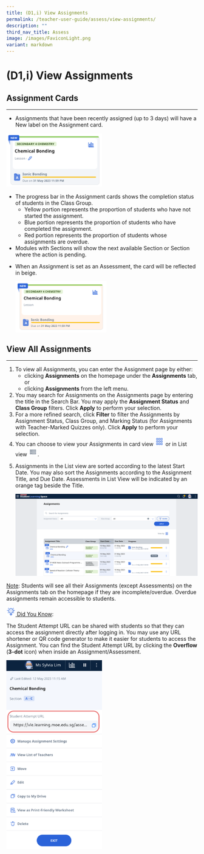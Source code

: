 ```yaml
---
title: (D1,i) View Assignments
permalink: /teacher-user-guide/assess/view-assignments/
description: ""
third_nav_title: Assess
image: /images/FaviconLight.png
variant: markdown
---
```

<h1 id="view-assignments">(D1,i) View Assignments</h1>
<h2 id="-assignment-cards-">Assignment Cards</h2>
<hr>
<ul>
<li>Assignments that have been recently assigned (up to 3 days) will have a New label on the Assignment card.</li>
</ul>
<p><img alt="View Assignments" style="width: 50%;" src="/images/2Teacher/As-TeacherMarkedQuiz.png"></p>
<ul>
<li>The progress bar in the Assignment cards shows the completion status of students in the Class Group.<ul>
<li>Yellow portion represents the proportion of students who have not started the assignment.</li>
<li>Blue portion represents the proportion of students who have completed the assignment.</li>
<li>Red portion represents the proportion of students whose assignments are overdue.</li>
</ul>
</li>
<li>Modules with Sections will show the next available Section or Section where the action is pending.</li>
<li><p>When an Assignment is set as an Assessment, the card will be reflected in beige.</p>
<p><img alt="View Assignments" style="width: 50%;" src="/images/2Teacher/As-Assessment.png"></p>
</li>
</ul>
<h2 id="-view-all-assignments-">View All Assignments</h2>
<hr>
<ol>
<li>To view all Assignments, you can enter the Assignment page by either:<ul>
<li>clicking <strong>Assignments</strong> on the homepage under the <strong>Assignments</strong> tab, or</li>
<li>clicking <strong>Assignments</strong> from the left menu.</li>
</ul>
</li>
<li>You may search for Assignments on the Assignments page by entering the title in the Search Bar. You may apply the <strong>Assignment Status</strong> and <strong>Class Group</strong> filters. Click <strong>Apply</strong> to perform your selection. </li>
<li>For a more refined search, click <strong>Filter</strong> to filter the Assignments by Assignment Status, Class Group, and Marking Status (for Assignments with Teacher-Marked Quizzes only). Click <strong>Apply</strong> to perform your selection.</li>
<li>You can choose to view your Assignments in card view <img style="width:1.5rem; display: inline;" src="/images/Icons/Card.png"> or in List view <img style="width:1.5rem; display: inline;" src="/images/Icons/List.svg">.</li>
<li><p>Assignments in the List view are sorted according to the latest Start Date. You may also sort the Assignments according to the Assignment Title, and Due Date. Assessments in List View will be indicated by an orange tag beside the Title.</p>
<p><img alt="View Assignments" style="width: 100%;" src="/images/2Teacher/As-AssignmentView.png"></p>
</li>
</ol>
<p><u>Note</u>: Students will see all their Assignments (except Assessments) on the Assignments tab on the homepage if they are incomplete/overdue. Overdue assignments remain accessible to students. </p>
<u><img style="width:1.5rem; display: inline;" src="/images/Icons/Bulb32.svg"> Did You Know</u>:
<p>The Student Attempt URL can be shared with students so that they can access the assignment directly after logging in. You may use any URL shortener or QR code generator to make it easier for students to access the Assignment. You can find the Student Attempt URL by clicking the <strong>Overflow</strong> (<strong>3-dot</strong> icon) when inside an Assignment/Assessment.</p><img alt="View Assignments" style="width: 50%;" src="/images/2Teacher/As-AssessmentURL.png">
